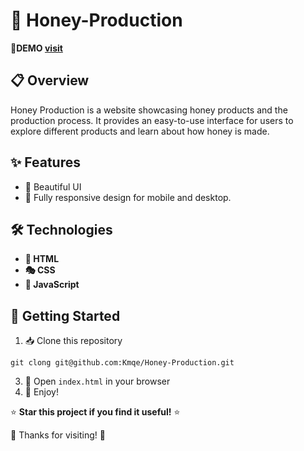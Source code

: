 # 🚀 Honey-Production

🔗**DEMO [visit](https://honey-production.netlify.app/)**

## 📋 Overview

Honey Production is a website showcasing honey products and the production process. It provides an easy-to-use interface for users to explore different products and learn about how honey is made.

## ✨ Features

- 🎨 Beautiful UI
- 📱 Fully responsive design for mobile and desktop.

## 🛠️ Technologies

- **📄 HTML**
- **🎭 CSS**
- **🧩 JavaScript**

## 🏁 Getting Started

1. 📥 Clone this repository

```
git clong git@github.com:Kmqe/Honey-Production.git
```

3. 📂 Open `index.html` in your browser
4. 🎉 Enjoy!

⭐ **Star this project if you find it useful!** ⭐

🙏 Thanks for visiting! 🙏
